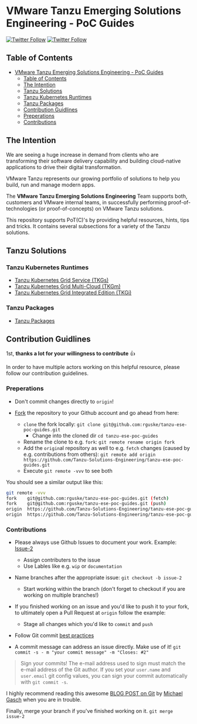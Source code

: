 # VMware Tanzu Emerging Solutions Engineering - PoC Guides

[![Twitter
Follow](https://img.shields.io/twitter/follow/vmw_rguske?style=social)](https://twitter.com/vmw_rguske)
[![Twitter
Follow](https://img.shields.io/twitter/follow/Alec1823?style=social)](https://twitter.com/Alec1823)

## Table of Contents

- [VMware Tanzu Emerging Solutions Engineering - PoC Guides](#vmware-tanzu-emerging-solutions-engineering---poc-guides)
  - [Table of Contents](#table-of-contents)
  - [The Intention](#the-intention)
  - [Tanzu Solutions](#tanzu-solutions)
   - [Tanzu Kubernetes Runtimes](#tanzu-kubernetes-runtimes)
   - [Tanzu Packages](#tanzu-packages)
  - [Contribution Guidlines](#contribution-guidelines)
   - [Preperations](#preperations)
   - [Contributions](#contributions)

## The Intention

We are seeing a huge increase in demand from clients who are transforming their software delivery capability and building cloud-native applications to drive their digital transformation.

VMware Tanzu represents our growing portfolio of solutions to help you build, run and manage modern apps.

The **VMware Tanzu Emerging Solutions Engineering** Team supports both, customers and VMware internal teams, in successfully performing proof-of-technologies (or proof-of-concepts) on VMware Tanzu solutions.

This repository supports PoT(C)'s by providing helpful resources, hints, tips and tricks. It contains several subsections for a variety of the Tanzu solutions.

## Tanzu Solutions

### Tanzu Kubernetes Runtimes

* [Tanzu Kubernetes Grid Service (TKGs)](https://github.com/Tanzu-Solutions-Engineering/tanzu-ese-poc-guides/blob/main/tkgs.md)
* [Tanzu Kubernetes Grid Multi-Cloud (TKGm)](https://github.com/Tanzu-Solutions-Engineering/tanzu-ese-poc-guides/blob/main/tkgm.md)
* [Tanzu Kubernetes Grid Integrated Edition (TKGi)](https://github.com/Tanzu-Solutions-Engineering/tanzu-ese-poc-guides/blob/main/tkgi.md)

### Tanzu Packages

* [Tanzu Packages](https://github.com/Tanzu-Solutions-Engineering/tanzu-ese-poc-guides/blob/main/packages.md)

## Contribution Guidlines

1st, **thanks a lot for your willingness to contribute** :thumbsup:

In order to have multiple actors working on this helpful resource, please follow our contribution guidelines.

### Preperations

* Don't commit changes directly to `origin`! 
* [Fork](https://docs.github.com/en/get-started/quickstart/fork-a-repo) the repository to your Github account and go ahead from here:

  * `clone` the fork locally: `git clone git@github.com:rguske/tanzu-ese-poc-guides.git`
    * Change into the cloned dir `cd tanzu-ese-poc-guides`
  * Rename the clone to e.g. `fork`: `git remote rename origin fork`
  * Add the `origin`al repository as well to e.g. `fetch` changes (caused by e.g. contributions from others): `git remote add origin https://github.com/Tanzu-Solutions-Engineering/tanzu-ese-poc-guides.git`
  * Execute `git remote -vvv` to see both

You should see a similar output like this:

```bash
git remote -vvv
fork    git@github.com:rguske/tanzu-ese-poc-guides.git (fetch)
fork    git@github.com:rguske/tanzu-ese-poc-guides.git (push)
origin  https://github.com/Tanzu-Solutions-Engineering/tanzu-ese-poc-guides.git (fetch)
origin  https://github.com/Tanzu-Solutions-Engineering/tanzu-ese-poc-guides.git (push)
```

### Contributions

* Please always use Github Issues to document your work. Example: [Issue-2](https://github.com/Tanzu-Solutions-Engineering/tanzu-ese-poc-guides/issues/2)
  * Assign contributers to the issue
  * Use Lables like e.g. `wip` or `documentation`
* Name branches after the appropriate issue: `git checkout -b issue-2`
  * Start working within the branch (don't forget to checkout if you are working on multiple branches!)

* If you finished working on an issue and you'd like to push it to your fork, to ultimately open a Pull Request at `origin` follow the example:
  * Stage all changes which you'd like to `commit` and `push`
* Follow Git commit [best practices](https://cbea.ms/git-commit/)
* A commit message can address an issue directly. Make use of it! `git commit -s - m "your commit message" -m "Closes: #2"`

> Sign your commits! The e-mail address used to sign must match the e-mail address of the Git author. If you set your `user.name` and `user.email` git config values, you can sign your commit automatically with `git commit -s`.

I highly recommend reading this awesome [BLOG POST on Git](https://www.mgasch.com/2021/05/git-basics/) by [Michael Gasch](https://twitter.com/embano1) when you are in trouble.

Finally, merge your branch if you've finished working on it. `git merge issue-2`
